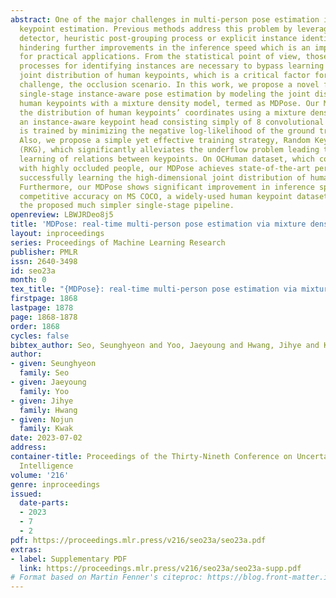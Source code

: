 ```yaml
---
abstract: One of the major challenges in multi-person pose estimation is instance-aware
  keypoint estimation. Previous methods address this problem by leveraging an off-the-shelf
  detector, heuristic post-grouping process or explicit instance identification process,
  hindering further improvements in the inference speed which is an important factor
  for practical applications. From the statistical point of view, those additional
  processes for identifying instances are necessary to bypass learning the high-dimensional
  joint distribution of human keypoints, which is a critical factor for another major
  challenge, the occlusion scenario. In this work, we propose a novel framework of
  single-stage instance-aware pose estimation by modeling the joint distribution of
  human keypoints with a mixture density model, termed as MDPose. Our MDPose estimates
  the distribution of human keypoints’ coordinates using a mixture density model with
  an instance-aware keypoint head consisting simply of 8 convolutional layers. It
  is trained by minimizing the negative log-likelihood of the ground truth keypoints.
  Also, we propose a simple yet effective training strategy, Random Keypoint Grouping
  (RKG), which significantly alleviates the underflow problem leading to successful
  learning of relations between keypoints. On OCHuman dataset, which consists of images
  with highly occluded people, our MDPose achieves state-of-the-art performance by
  successfully learning the high-dimensional joint distribution of human keypoints.
  Furthermore, our MDPose shows significant improvement in inference speed with a
  competitive accuracy on MS COCO, a widely-used human keypoint dataset, thanks to
  the proposed much simpler single-stage pipeline.
openreview: LBWJRDeo8j5
title: 'MDPose: real-time multi-person pose estimation via mixture density model'
layout: inproceedings
series: Proceedings of Machine Learning Research
publisher: PMLR
issn: 2640-3498
id: seo23a
month: 0
tex_title: "{MDPose}: real-time multi-person pose estimation via mixture density model"
firstpage: 1868
lastpage: 1878
page: 1868-1878
order: 1868
cycles: false
bibtex_author: Seo, Seunghyeon and Yoo, Jaeyoung and Hwang, Jihye and Kwak, Nojun
author:
- given: Seunghyeon
  family: Seo
- given: Jaeyoung
  family: Yoo
- given: Jihye
  family: Hwang
- given: Nojun
  family: Kwak
date: 2023-07-02
address:
container-title: Proceedings of the Thirty-Nineth Conference on Uncertainty in Artificial
  Intelligence
volume: '216'
genre: inproceedings
issued:
  date-parts:
  - 2023
  - 7
  - 2
pdf: https://proceedings.mlr.press/v216/seo23a/seo23a.pdf
extras:
- label: Supplementary PDF
  link: https://proceedings.mlr.press/v216/seo23a/seo23a-supp.pdf
# Format based on Martin Fenner's citeproc: https://blog.front-matter.io/posts/citeproc-yaml-for-bibliographies/
---
```

